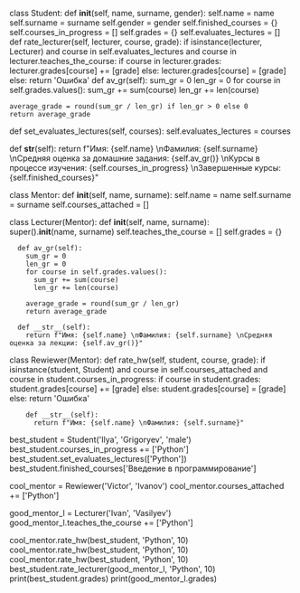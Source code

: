 class Student:
  def __init__(self, name, surname, gender):
      self.name = name
      self.surname = surname
      self.gender = gender
      self.finished_courses = {}
      self.courses_in_progress = []
      self.grades = {}
      self.evaluates_lectures = []  
  def rate_lecturer(self, lecturer, course, grade):
      if isinstance(lecturer, Lecturer) and course in self.evaluates_lectures and course in lecturer.teaches_the_course:
          if course in lecturer.grades:
              lecturer.grades[course] += [grade]
          else:
              lecturer.grades[course] = [grade]
      else:
          return 'Ошибка'
  def av_gr(self):
    sum_gr = 0
    len_gr = 0
    for course in self.grades.values():
        sum_gr += sum(course)
        len_gr += len(course)

    average_grade = round(sum_gr / len_gr) if len_gr > 0 else 0
    return average_grade  
  
  def set_evaluates_lectures(self, courses):
    self.evaluates_lectures = courses
  
  def __str__(self):
    return f"Имя: {self.name} \nФамилия: {self.surname} \nСредняя оценка за домашние задания: {self.av_gr()} \nКурсы в процессе изучения: {self.courses_in_progress} \nЗавершенные курсы: {self.finished_courses}" 


class Mentor:
  def __init__(self, name, surname):
      self.name = name
      self.surname = surname
      self.courses_attached = []



class Lecturer(Mentor):
  def __init__(self, name, surname):  
      super().__init__(name, surname)
      self.teaches_the_course = []
      self.grades = {} 
    
      def av_gr(self):
        sum_gr = 0
        len_gr = 0
        for course in self.grades.values():
          sum_gr += sum(course)
          len_gr += len(course)

        average_grade = round(sum_gr / len_gr)
        return average_grade
      
      def __str__(self):
        return f"Имя: {self.name} \nФамилия: {self.surname} \nСредняя оценка за лекции: {self.av_gr()}"

class Rewiewer(Mentor):
        def rate_hw(self, student, course, grade):
          if isinstance(student, Student) and course in self.courses_attached and course in student.courses_in_progress:
              if course in student.grades:
                  student.grades[course] += [grade]
              else:
                  student.grades[course] = [grade]
          else:
              return 'Ошибка'
        
        def __str__(self):
          return f"Имя: {self.name} \nФамилия: {self.surname}"

best_student = Student('Ilya', 'Grigoryev', 'male')
best_student.courses_in_progress += ['Python']
best_student.set_evaluates_lectures(['Python'])
best_student.finished_courses['Введение в программирование']

cool_mentor = Rewiewer('Victor', 'Ivanov')
cool_mentor.courses_attached += ['Python']

good_mentor_l = Lecturer('Ivan', 'Vasilyev')
good_mentor_l.teaches_the_course += ['Python']

cool_mentor.rate_hw(best_student, 'Python', 10)
cool_mentor.rate_hw(best_student, 'Python', 10)
cool_mentor.rate_hw(best_student, 'Python', 10)
best_student.rate_lecturer(good_mentor_l, 'Python', 10)
print(best_student.grades)
print(good_mentor_l.grades)